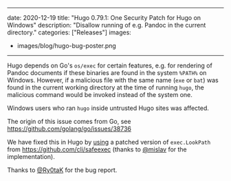
---
date: 2020-12-19
title: "Hugo 0.79.1: One Security Patch for Hugo on Windows"
description: "Disallow running of e.g. Pandoc in the current directory."
categories: ["Releases"]
images:
- images/blog/hugo-bug-poster.png

---

Hugo depends on Go's `os/exec` for certain features, e.g. for rendering of Pandoc documents if these binaries are found in the system `%PATH%` on Windows. However, if a malicious file with the same name (`exe` or `bat`) was found in the current working directory at the time of running `hugo`, the malicious command would be invoked instead of the system one.

Windows users who ran `hugo` inside untrusted Hugo sites was affected.

The origin of this issue comes from Go, see https://github.com/golang/go/issues/38736

We have fixed this in Hugo by [using](https://github.com/gohugoio/hugo/commit/4a8267d64a40564aced0695bca05249da17b0eab) a patched version of `exec.LookPath` from https://github.com/cli/safeexec (thanks to [@mislav](https://github.com/mislav) for the implementation).

Thanks to [@Ry0taK](https://github.com/Ry0taK) for the bug report.



